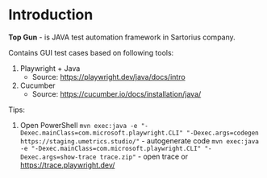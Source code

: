 # Introduction 

**Top Gun**  - is JAVA test automation framework in Sartorius company. 

Contains GUI test cases based on following tools:
1. Playwright + Java 
   - Source: https://playwright.dev/java/docs/intro
2. Cucumber
    - Source: https://cucumber.io/docs/installation/java/



Tips:
1. Open PowerShell
`mvn exec:java -e "-Dexec.mainClass=com.microsoft.playwright.CLI" "-Dexec.args=codegen https://staging.umetrics.studio/"` - autogenerate code
`mvn exec:java -e "-Dexec.mainClass=com.microsoft.playwright.CLI" "-Dexec.args=show-trace trace.zip"` - open trace or https://trace.playwright.dev/